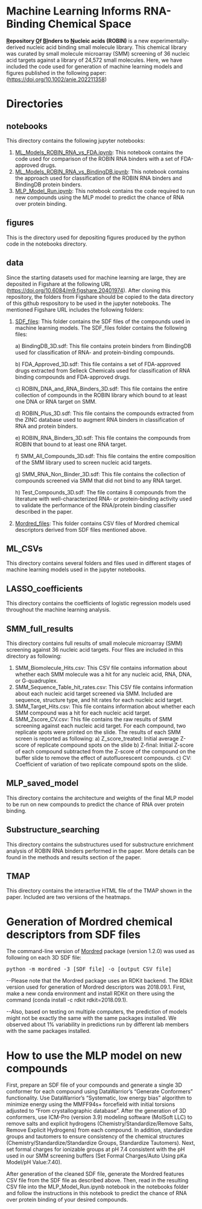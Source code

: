 
# Machine Learning Informs RNA-Binding Chemical Space

**<ins>R</ins>epository <ins>O</ins>f <ins>BI</ins>nders to <ins>N</ins>ucleic acids (ROBIN)** is a new experimentally-derived nucleic acid binding small molecule library. This chemical library was curated by small molecule microarray (SMM) screening of 36 nucleic acid targets against a library of 24,572 small molecules. Here, we have included the code used for generation of machine learning models and figures published in the following paper:  <br>
(https://doi.org/10.1002/anie.202211358)


# Directories

## notebooks
This directory contains the following jupyter notebooks:
1. <ins>ML_Models_ROBIN_RNA_vs_FDA.ipynb</ins>: 
This notebook contains the code used for comparison of the ROBIN RNA binders with a set of FDA-approved drugs. 
2. <ins>ML_Models_ROBIN_RNA_vs_BindingDB.ipynb</ins>: 
This notebook contains the approach used for classification of the ROBIN RNA binders and BindingDB protein binders. 
3. <ins>MLP_Model_Run.ipynb</ins>: 
This notebook contains the code required to run new compounds using the MLP model to predict the chance of RNA over protein binding. 

## figures

This is the directory used for depositing figures produced by the python code in the notebooks directory. 


## data

Since the starting datasets used for machine learning are large, they are deposited in Figshare at the following URL
(https://doi.org/10.6084/m9.figshare.20401974). After cloning this repository, the folders from Figshare should be copied to the data directory of this github respository to be used in the jupyter notebooks. The mentioned Figshare URL includes the following folders:
1. <ins>SDF_files</ins>: 
This folder contains the SDF files of the compounds used in machine learning models. The SDF_files folder contains the following files:

    a) BindingDB_3D.sdf: This file contains protein binders from BindingDB used for classification of RNA- and protein-binding compounds. 
    
    b) FDA_Approved_3D.sdf: This file contains a set of FDA-approved drugs extracted from Selleck Chemicals used for classification of RNA binding compounds and FDA-approved drugs. 

    c) ROBIN_DNA_and_RNA_Binders_3D.sdf: This file contains the entire collection of compounds in the ROBIN library which bound to at least one DNA or RNA target on SMM. 

    d) ROBIN_Plus_3D.sdf: This file contains the compounds extracted from the ZINC database used to augment RNA binders in classification of RNA and protein binders. 

    e) ROBIN_RNA_Binders_3D.sdf: This file contains the compounds from ROBIN that bound to at least one RNA target. 

    f) SMM_All_Compounds_3D.sdf: This file contains the entire composition of the SMM  library used to screen nucleic acid targets. 

    g) SMM_RNA_Non_Binder_3D.sdf: This file contains the collection of compounds screened via SMM that did not bind to any RNA target. 

    h) Test_Compounds_3D.sdf: The file contains 8 compounds from the literature with well-characterized RNA- or protein-binding activity used to validate the performance of the RNA/protein binding classifier described in the paper. 

2. <ins>Mordred_files</ins>: 
This folder contains CSV files of Mordred chemical descriptors derived from SDF files mentioned above. 

## ML_CSVs
This directory contains several folders and files used in different stages of machine learning models used in the jupyter notebooks. 

## LASSO_coefficients
This directory contains the coefficients of logistic regression models used throughout the machine learning analysis. 

## SMM_full_results
This directory contains full results of small molecule microarray (SMM) screening against 36 nucleic acid targets. Four files are included in this directory as following:
1. SMM_Biomolecule_Hits.csv: This CSV file contains information about whether each SMM molecule was a hit for any nucleic acid, RNA, DNA, or G-quadruplex. 
2. SMM_Sequence_Table_hit_rates.csv: This CSV file contains information about each nucleic acid target screened via SMM. Included are sequence, structure type, and hit rates for each nucleic acid target. 
3. SMM_Target_Hits.csv: This file contains information about whether each SMM compound was a hit for each nucleic acid target. 
4. SMM_Zscore_CV.csv: This file contains the raw results of SMM screening against each nucleic acid target. For each compound, two replicate spots were printed on the slide. The results of each SMM screen is reported as following:
a) Z_score_treated: Initial average Z-score of replicate compound spots on the slide b) Z-final: Initial Z-score of each compound subtracted from the Z-score of the compound on the buffer slide to remove the effect of autofluorescent compounds. c) CV: Coefficient of variation of two replicate compound spots on the slide. 


## MLP_saved_model
This directory contains the architecture and weights of the final MLP model to be run on new compounds to predict the chance of RNA over protein binding. 


## Substructure_searching
This directory contains the substructures used for substructure enrichment analysis of ROBIN RNA binders performed in the paper. More details can be found in the methods and results section of the paper. 

## TMAP
This directory contains the interactive HTML file of the TMAP shown in the paper. Included are two versions of the heatmaps. 



# Generation of Mordred chemical descriptors from SDF files

The command-line version of [Mordred](https://github.com/mordred-descriptor/mordred) package (version 1.2.0) was used as following on each 3D SDF file:

<pre>
python -m mordred -3 [SDF file] -o [output CSV file]
</pre>

--Please note that the Mordred package uses an RDKit backend. The RDkit version used for generation of Mordred descriptors was 2018.09.1. First, make a new conda environment and install RDKit on there using the command (conda install -c rdkit rdkit=2018.09.1). 

--Also, based on testing on multiple computers, the prediction of models might not be exactly the same with the same packages installed. We observed about 1% variability in predictions run by different lab members with the same packages installed. 

# How to use the MLP model on new compounds
First, prepare an SDF file of your compounds and generate a single 3D conformer for each compound using DataWarrior’s “Generate Conformers” functionality. Use DataWarrior’s “Systematic, low energy bias” algorithm to minimize energy using the MMFF94s+ forcefield with initial torsions adjusted to “From crystallographic database”. After the generation of 3D conformers, use ICM-Pro (version 3.9) modeling software (MolSoft LLC) to remove salts and explicit hydrogens (Chemistry/Standardize/Remove Salts, Remove Explicit Hydrogens) from each compound. In addition, standardize groups and tautomers to ensure consistency of the chemical structures (Chemistry/Standardize/Standardize Groups, Standardize Tautomers). Next, set formal charges for ionizable groups at pH 7.4 consistent with the pH used in our SMM screening buffers (Set Formal Charges/Auto Using pKa Model/pH Value:7.40).

After generation of the cleaned SDF file, generate the Mordred features CSV file from the SDF file as described above. Then, read in the resulting CSV file into the MLP_Model_Run.ipynb notebook in the notebooks folder and follow the instructions in this notebook to predict the chance of RNA over protein binding of your desired compounds. 


